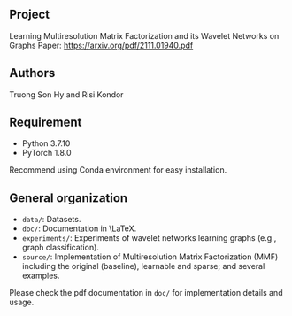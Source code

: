 ## Project
Learning Multiresolution Matrix Factorization and its Wavelet Networks on Graphs
Paper: https://arxiv.org/pdf/2111.01940.pdf

## Authors
Truong Son Hy and Risi Kondor

## Requirement
* Python 3.7.10
* PyTorch 1.8.0

Recommend using Conda environment for easy installation.

## General organization
* ```data/```: Datasets.
* ```doc/```: Documentation in \LaTeX.
* ```experiments/```: Experiments of wavelet networks learning graphs (e.g., graph classification).
* ```source/```: Implementation of Multiresolution Matrix Factorization (MMF) including the original (baseline), learnable and sparse; and several examples.

Please check the pdf documentation in ```doc/``` for implementation details and usage.
